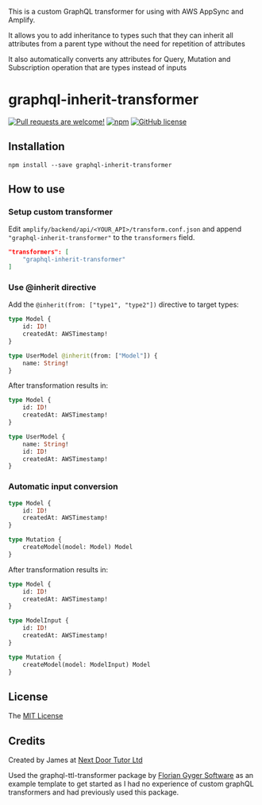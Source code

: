 This is a custom GraphQL transformer for using with AWS AppSync and Amplify. 

It allows you to add inheritance to types such that they can inherit all attributes from a parent type without the need for repetition of attributes

It also automatically converts any attributes for Query, Mutation and Subscription operation that are types instead of inputs

# graphql-inherit-transformer

[![Pull requests are welcome!](https://img.shields.io/badge/PRs-welcome-brightgreen)](#contribute-)
[![npm](https://img.shields.io/npm/v/graphql-inherit-transformer)](https://www.npmjs.com/package/graphql-inherit-transformer)
[![GitHub license](https://img.shields.io/github/license/NextDoorTutor/graphql-inherit-transformer)](https://github.com/NextDoorTutor/graphql-inherit-transformer/blob/main/LICENSE)

## Installation

`npm install --save graphql-inherit-transformer`

## How to use

### Setup custom transformer

Edit `amplify/backend/api/<YOUR_API>/transform.conf.json` and append `"graphql-inherit-transformer"` to the `transformers` field.

```json
"transformers": [
	"graphql-inherit-transformer"
]
```

### Use @inherit directive

Add the `@inherit(from: ["type1", "type2"])` directive to target types:

```graphql
type Model {
	id: ID!
	createdAt: AWSTimestamp!
}

type UserModel @inherit(from: ["Model"]) {
	name: String!
}
```

After transformation results in:

```graphql
type Model {
	id: ID!
	createdAt: AWSTimestamp!
}

type UserModel {
	name: String!
	id: ID!
	createdAt: AWSTimestamp!
}
```

### Automatic input conversion

```graphql
type Model {
	id: ID!
	createdAt: AWSTimestamp!
}

type Mutation {
	createModel(model: Model) Model
}
```

After transformation results in:

```graphql
type Model {
	id: ID!
	createdAt: AWSTimestamp!
}

type ModelInput {
	id: ID!
	createdAt: AWSTimestamp!
}

type Mutation {
	createModel(model: ModelInput) Model
}
```


## License

The [MIT License](LICENSE)

## Credits
Created by James at [Next Door Tutor Ltd](https://nextdoortutor.co.uk)

Used the graphql-ttl-transformer package by [Florian Gyger Software](https://floriangyger.ch) as an example template to get started as I had no experience of custom graphQL transformers and had previously used this package.
